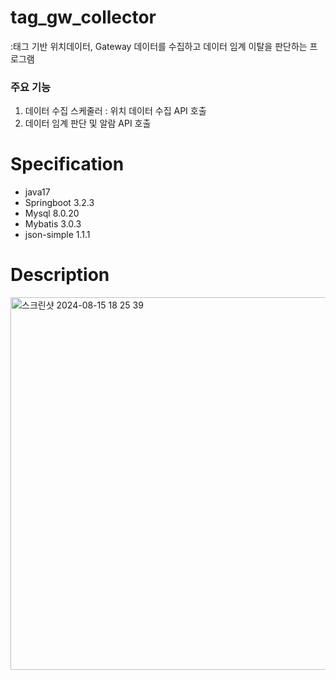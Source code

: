 # tag_gw_collector
:태그 기반 위치데이터, Gateway 데이터를 수집하고 데이터 임계 이탈을 판단하는 프로그램

### 주요 기능
<ol>
<li>데이터 수집 스케줄러 : 위치 데이터 수집 API 호출</li>
<li>데이터 임계 판단 및 알람 API 호출</li>
</ol>

# Specification
<ul>
  <li>java17</li>
  <li>Springboot 3.2.3</li>
  <li>Mysql 8.0.20</li>
  <li>Mybatis 3.0.3</li>
  <li>json-simple 1.1.1</li>
</ul>

# Description
<img width="596" alt="스크린샷 2024-08-15 18 25 39" src="https://github.com/user-attachments/assets/4a585ce5-f662-4c9e-b7fa-0276078074ff">

